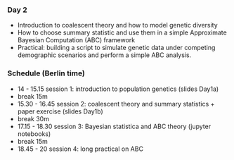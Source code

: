 


### Day 2

- Introduction to coalescent theory and how to model genetic diversity
- How to choose summary statistic and use them in a simple Approximate Bayesian Computation (ABC) framework
- Practical: building a script to simulate genetic data under competing demographic scenarios and perform a simple ABC analysis.



### Schedule (Berlin time)

- 14 - 15.15 session 1: introduction to population genetics (slides Day1a)
- break 15m
- 15.30 - 16.45 session 2: coalescent theory and summary statistics + paper exercise (slides Day1b)
- break 30m
- 17.15 - 18.30 session 3: Bayesian statistica and ABC theory (jupyter notebooks)
- break 15m
- 18.45 - 20 session 4: long practical on ABC




